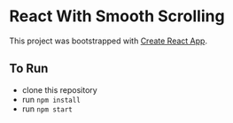 # React With Smooth Scrolling


This project was bootstrapped with [Create React App](https://github.com/facebook/create-react-app).

## To Run

- clone this repository
- run `npm install`
- run `npm start`
